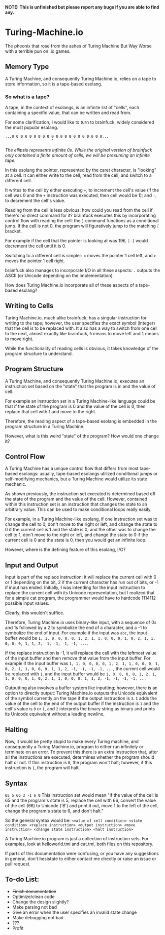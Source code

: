 **NOTE: This is unfinished but please report any bugs if you are able to find any.**

# Turing-Machine.io
The pheonix that rose from the ashes of Turing Machine But Way Worse with a terrible pun on .io games.

## Memory Type
A Turing Machine, and consequently Turing Machine.io, relies on a tape to store information, so it is a tape-based esolang.
### So what is a tape?
A tape, in the context of esolangs, is an infinite list of "cells", each containing a specific value, that can be written and read from.

For some clarification, I would like to turn to brainfuck, widely considered the most popular esolang.
```
...0 0 0 0 0 0 0 0 0 0 0 0 0 0 0 0 0 0 0 0 0...
                     ^
```
*The ellipsis represents infinite 0s. While the original version of brainfuck only contained a finite amount of cells, we will be presuming an infinite tape.* 

In this esolang the pointer, represented by the caret character, is "looking" at a cell. It can either write to the cell, read from the cell, and switch to a different cell.

It writes to the cell by either executing `+`, to increment the cell's value (if the cell was 0 and the `+` instruction was executed, then cell would be 1); and `-`, to decrement the cell's value.

Reading from the cell is less obvious: how could you read from the cell if there's no direct command for it? brainfuck executes this by incorporating control flow with reading the cell: the `]` command functions as a conditional jump. If the cell is not 0, the program will figuratively jump to the matching `[` bracket.

For example if the cell that the pointer is looking at was 196, `[-]` would decrement the cell until it is 0.

Switching to a different cell is simpler: `<` moves the pointer 1 cell left, and `>` moves the pointer 1 cell right.

brainfuck also manages to incorporate I/O in all these aspects: `.` outputs the ASCII (or Unicode depending on the implementation) 

How does Turing Machine.io incorporate all of these aspects of a tape-based esolang?
## Writing to Cells

Turing Machine.io, much alike brainfuck, has a singular instruction for writing to the tape; however, the user specifies the exact symbol (integer) that the cell is to be replaced with. It also has a way to switch from one cell to the next, almost exactly like brainfuck, `0` means to move left and `1` means to move right.

While the functionality of reading cells is obvious, it takes knowledge of the program structure to understand.

## Program Structure

A Turing Machine, and consequently Turing Machine.io, executes an instruction set based on the "state" that the program is in and the value of cell.

For example an instruction set in a Turing Machine-like language could be that if the state of the program is 0 and the value of the cell is 0, then replace that cell with 1 and move to the right.

Therefore, the reading aspect of a tape-based esolang is embedded in the program structure in a Turing Machine.

However, what is this weird "state" of the program? How would one change it?
## Control Flow

A Turing Machine has a unique control flow that differs from most tape-based esolangs: usually, tape-based esolangs utilized conditional jumps or self-modifying mechanics, but a Turing Machine would utilize its state mechanic.

As shown previously, the instruction set executed is determined based off the state of the program and the value of the cell. However, contained within this instruction set is an instruction that changes the state to an arbitrary value. This can be used to make conditional loops really easily.

For example, in a Turing Machine-like esolang, if one instruction set was to change the cell to 0, don't move to the right or left, and change the state to 0 if the current cell is 1 and the state is 0; and the other was to change the cell to 1, don't move to the right or left, and change the state to 0 if the current cell is 0 and the state is 0, then you would get an infinite loop.

However, where is the defining feature of this esolang, I/O?

## Input and Output

Input is part of the replace instruction: it will replace the current cell with 0 or 1 depending on the bit, 2 if the current character has run out of bits, or -1 if input has ended. Initially, I was intending for the input instruction to replace the current cell with its Unicode representation, but I realized that for a simple cat program, the programmer would have to hardcode 1114112 possible input values.

Clearly, this wouldn't suffice.

Therefore, Turing Machine.io uses binary-like input, with a sequence of 0s and 1s followed by a 2 to symbolize the end of a character, and a -1 to symbolize the end of input.
For example if the input was `abc`, the input buffer would be `1, 1, 0, 0, 0, 0, 1, 2, 1, 1, 0, 0, 0, 1, 0, 2, 1, 1, 0, 0, 0, 1, 1, 2, -1, -1, -1, -1, ...`.

If the replace instruction is -1, it will replace the cell with the leftmost value of the input buffer and then remove that value from the input buffer. For example if the input buffer was `1, 1, 0, 0, 0, 0, 1, 2, 1, 1, 0, 0, 0, 1, 0, 2, 1, 1, 0, 0, 0, 1, 1, 2, -1, -1, -1, -1, ...`, the current cell would be replaced with `1`, and the input buffer would be `1, 0, 0, 0, 0, 1, 2, 1, 1, 0, 0, 0, 1, 0, 2, 1, 1, 0, 0, 0, 1, 1, 2, -1, -1, -1, -1, ...`

Outputting also involves a buffer system like inputting; however, there is an option to directly output: Turing Machine.io outputs the Unicode equivalent of the symbol currently on the tape if the output instruction is `3`. `1` adds the value of the cell to the end of the output buffer if the instruction is `1` and the cell's value is `0` or `1`, and `2` interprets the binary string as binary and prints its Unicode equivalent without a leading newline.

## Halting

Now, it would be pretty stupid to make every Turing machine, and consequently a Turing Machine.io, program to either run infinitely or terminate on an error. To prevent this there is an extra instruction that, after all the instructions are executed, determines whether the program should halt or not. If this instruction is `0`, the program won't halt; however, if this instruction is `1`, the program will halt.

## Syntax

```65 5 66 3 -1 6 0```
This instruction set would mean "If the value of the cell is 65 and the program's state is 5, replace the cell with 66, convert the value of the cell (66) to Unicode ('B') and print it out, move 1 to the left of the cell, change the program's state to 6, and don't halt."

So the general syntax would be:
```<value of cell condition> <state condition> <replace instruction> <output instruction> <move instruction> <change state instruction> <halt instruction>```

A Turing Machine.io program is just a collection of instruction sets. For examples, look at helloworld.tmi and cat.tmi, both files on this repository.

If parts of this documentation were confusing, or you have any suggestions in general, don't hesistate to either contact me directly or raise an issue or pull request.


## To-do List:
- ~~Finish documentation~~
- Optimize/clean code
- Change the design slightly?
- Make parsing not bad
- Give an error when the user specifies an invalid state change
- Make debugging not bad
- ???
- Profit
